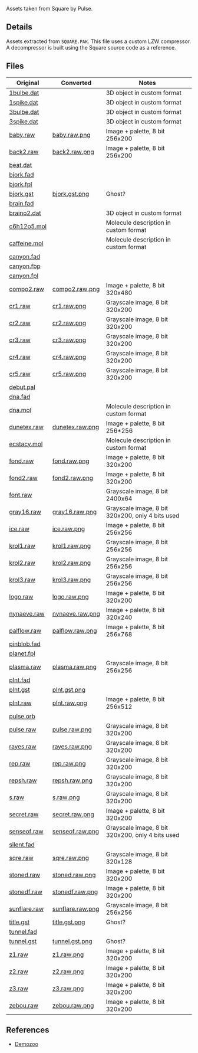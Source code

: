 Assets taken from Square by Pulse.

## Details

Assets extracted from `SQUARE.PAK`. This file uses a custom LZW compressor. A decompressor is built using the Square
source code as a reference.

## Files

| Original                               | Converted                                      | Notes                                            |                                 
|----------------------------------------|------------------------------------------------|--------------------------------------------------|
| [1bulbe.dat](extracted/1bulbe.dat)     |                                                | 3D object in custom format                       |
| [1spike.dat](extracted/1spike.dat)     |                                                | 3D object in custom format                       |
| [3bulbe.dat](extracted/3bulbe.dat)     |                                                | 3D object in custom format                       |
| [3spike.dat](extracted/3spike.dat)     |                                                | 3D object in custom format                       |
| [baby.raw](extracted/baby.raw)         | [baby.raw.png](converted/baby.raw.png)         | Image + palette, 8 bit 256x200                   |
| [back2.raw](extracted/back2.raw)       | [back2.raw.png](converted/back2.raw.png)       | Image + palette, 8 bit 256x200                   |
| [beat.dat](extracted/beat.dat)         |                                                |                                                  |
| [bjork.fad](extracted/bjork.fad)       |                                                |                                                  |
| [bjork.fpl](extracted/bjork.fpl)       |                                                |                                                  |
| [bjork.gst](extracted/bjork.gst)       | [bjork.gst.png](converted/bjork.gst.png)       | Ghost?                                           |
| [brain.fad](extracted/brain.fad)       |                                                |                                                  |
| [braino2.dat](extracted/braino2.dat)   |                                                | 3D object in custom format                       |
| [c6h12o5.mol](extracted/c6h12o5.mol)   |                                                | Molecule description in custom format            |
| [caffeine.mol](extracted/caffeine.mol) |                                                | Molecule description in custom format            |
| [canyon.fad](extracted/canyon.fad)     |                                                |                                                  |
| [canyon.fbp](extracted/canyon.fbp)     |                                                |                                                  |
| [canyon.fpl](extracted/canyon.fpl)     |                                                |                                                  |
| [compo2.raw](extracted/compo2.raw)     | [compo2.raw.png](converted/compo2.raw.png)     | Image + palette, 8 bit 320x480                   |
| [cr1.raw](extracted/cr1.raw)           | [cr1.raw.png](converted/cr1.raw.png)           | Grayscale image, 8 bit 320x200                   |
| [cr2.raw](extracted/cr2.raw)           | [cr2.raw.png](converted/cr2.raw.png)           | Grayscale image, 8 bit 320x200                   |
| [cr3.raw](extracted/cr3.raw)           | [cr3.raw.png](converted/cr3.raw.png)           | Grayscale image, 8 bit 320x200                   |
| [cr4.raw](extracted/cr4.raw)           | [cr4.raw.png](converted/cr4.raw.png)           | Grayscale image, 8 bit 320x200                   |
| [cr5.raw](extracted/cr5.raw)           | [cr5.raw.png](converted/cr5.raw.png)           | Grayscale image, 8 bit 320x200                   |
| [debut.pal](extracted/debut.pal)       |                                                |                                                  |
| [dna.fad](extracted/dna.fad)           |                                                |                                                  |
| [dna.mol](extracted/dna.mol)           |                                                | Molecule description in custom format            |
| [dunetex.raw](extracted/dunetex.raw)   | [dunetex.raw.png](converted/dunetex.raw.png)   | Image + palette, 8 bit 256*256                   |
| [ecstacy.mol](extracted/ecstacy.mol)   |                                                | Molecule description in custom format            |
| [fond.raw](extracted/fond.raw)         | [fond.raw.png](converted/fond.raw.png)         | Image + palette, 8 bit 320x200                   |
| [fond2.raw](extracted/fond2.raw)       | [fond2.raw.png](converted/fond2.raw.png)       | Image + palette, 8 bit 320x200                   |
| [font.raw](extracted/font.raw)         |                                                | Grayscale image, 8 bit 2400x64                   |
| [gray16.raw](extracted/gray16.raw)     | [gray16.raw.png](converted/gray16.raw.png)     | Grayscale image, 8 bit 320x200, only 4 bits used |
| [ice.raw](extracted/ice.raw)           | [ice.raw.png](converted/ice.raw.png)           | Image + palette, 8 bit 256x256                   |
| [krol1.raw](extracted/krol1.raw)       | [krol1.raw.png](converted/krol1.raw.png)       | Grayscale image, 8 bit 256x256                   |
| [krol2.raw](extracted/krol2.raw)       | [krol2.raw.png](converted/krol2.raw.png)       | Grayscale image, 8 bit 256x256                   |
| [krol3.raw](extracted/krol3.raw)       | [krol3.raw.png](converted/krol3.raw.png)       | Grayscale image, 8 bit 256x256                   |
| [logo.raw](extracted/logo.raw)         | [logo.raw.png](converted/logo.raw.png)         | Image + palette, 8 bit 320x200                   |
| [nynaeve.raw](extracted/nynaeve.raw)   | [nynaeve.raw.png](converted/nynaeve.raw.png)   | Image + palette, 8 bit 320x240                   |
| [palflow.raw](extracted/palflow.raw)   | [palflow.raw.png](converted/palflow.raw.png)   | Image + palette, 8 bit 256x768                   |
| [pinblob.fad](extracted/pinblob.fad)   |                                                |                                                  |
| [planet.fpl](extracted/planet.fpl)     |                                                |                                                  |
| [plasma.raw](extracted/plasma.raw)     | [plasma.raw.png](converted/plasma.raw.png)     | Grayscale image, 8 bit 256x256                   |
| [plnt.fad](extracted/plnt.fad)         |                                                |                                                  |
| [plnt.gst](extracted/plnt.gst)         | [plnt.gst.png](converted/plnt.gst.png)         |                                                  |
| [plnt.raw](extracted/plnt.raw)         | [plnt.raw.png](converted/plnt.raw.png)         | Image + palette, 8 bit 256x512                   |
| [pulse.orb](extracted/pulse.orb)       |                                                |                                                  |
| [pulse.raw](extracted/pulse.raw)       | [pulse.raw.png](converted/pulse.raw.png)       | Grayscale image, 8 bit 320x200                   |
| [rayes.raw](extracted/rayes.raw)       | [rayes.raw.png](converted/rayes.raw.png)       | Grayscale image, 8 bit 320x200                   |
| [rep.raw](extracted/rep.raw)           | [rep.raw.png](converted/rep.raw.png)           | Grayscale image, 8 bit 320x200                   |
| [repsh.raw](extracted/repsh.raw)       | [repsh.raw.png](converted/repsh.raw.png)       | Grayscale image, 8 bit 320x200                   |
| [s.raw](extracted/s.raw)               | [s.raw.png](converted/s.raw.png)               | Grayscale image, 8 bit 320x200                   |
| [secret.raw](extracted/secret.raw)     | [secret.raw.png](converted/secret.raw.png)     | Image + palette, 8 bit 320x200                   |
| [senseof.raw](extracted/s.raw)         | [senseof.raw.png](converted/senseof.raw.png)   | Grayscale image, 8 bit 320x200, only 4 bits used |
| [silent.fad](extracted/silent.fad)     |                                                |                                                  |
| [sqre.raw](extracted/sqre.raw)         | [sqre.raw.png](converted/sqre.raw.png)         | Grayscale image, 8 bit 320x128                   |
| [stoned.raw](extracted/stoned.raw)     | [stoned.raw.png](converted/stoned.raw.png)     | Image + palette, 8 bit 320x200                   |
| [stonedf.raw](extracted/stonedf.raw)   | [stonedf.raw.png](converted/stonedf.raw.png)   | Image + palette, 8 bit 320x200                   |
| [sunflare.raw](extracted/sunflare.raw) | [sunflare.raw.png](converted/sunflare.raw.png) | Grayscale image, 8 bit 256x256                   |
| [title.gst](extracted/title.gst)       | [title.gst.png](converted/title.gst.png)       | Ghost?                                           |
| [tunnel.fad](extracted/tunnel.fad)     |                                                |                                                  |
| [tunnel.gst](extracted/tunnel.gst)     | [tunnel.gst.png](converted/tunnel.gst.png)     | Ghost?                                           |
| [z1.raw](extracted/z1.raw)             | [z1.raw.png](converted/z1.raw.png)             | Image + palette, 8 bit 320x200                   |
| [z2.raw](extracted/z2.raw)             | [z2.raw.png](converted/z2.raw.png)             | Image + palette, 8 bit 320x200                   |
| [z3.raw](extracted/z3.raw)             | [z3.raw.png](converted/z3.raw.png)             | Image + palette, 8 bit 320x200                   |
| [zebou.raw](extracted/zebou.raw)       | [zebou.raw.png](converted/zebou.raw.png)       | Image + palette, 8 bit 320x200                   |


## References

* [Demozoo](https://demozoo.org/productions/8038/)